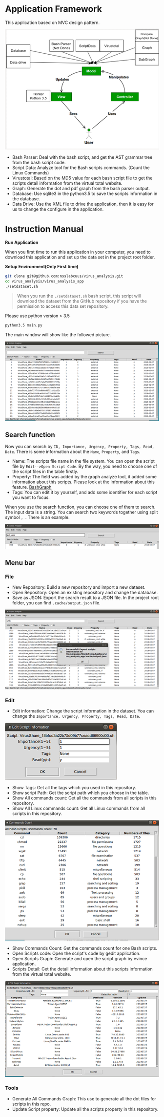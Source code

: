 # Application Framework

This application based on MVC design pattern.

![](/images/2019-02-08-14-30-18.png)

* Bash Parser: Deal with the bash script, and get the AST grammar tree from the bash script code.
* Script Data: Analyze tool for the Bash scripts commands. (Count the Linux Commands)
* Virustotal: Based on the MD5 value for each bash script file to get the scripts detail information from the virtual total website.
* Graph: Generate the dot and pdf graph from the bash parser output.
* Database: Use sqlite3 in the python3.5 to save the scripts information in the database.
* Data Drive: Use the XML file to drive the application, then it is easy for us to change the configure in the application.

# Instruction Manual

**Run Application**

When you first time to run this application in your computer, you need to download this application and set up the data set in the project root folder.

**Setup Environment(Only First time)**

```bash
git clone git@github.com:nsslabcuus/virus_analysis.git
cd virus_analysis/virus_analysis_app
./setdataset.sh
```

> When you run the `./setdataset.sh` bash script, this script will download the dataset from the GitHub repository if you have the permission to access this data set repository.

Please use python version > 3.5

```bash
python3.5 main.py
```

The main window will show like the followed picture.

![](/images/2019-02-08-13-29-25.png)

## Search function

Now you can search by  `ID, Importance, Urgency, Property, Tags, Read, Date`. There is some information about the `Name`, `Property`, and `Tags`.

* Name: The scripts file name in the file system. You can open the script file by `Edit-->Open Script Code`. By the way, you need to choose one of the script files in the table firstly.
* Property: The field was added by the graph analyze tool, it added some information about this scripts. Please look at the information about this feature. [BashGraph](./2019-02-04-BashGraph-API/)
* Tags: You can edit it by yourself, and add some identifier for each script you want to focus.

When you use the search function, you can choose one of them to search. The input data is a string. You can search two keywords together using split symbol `, `. There is an example.

![](/images/2019-02-08-14-13-01.png)

## Menu bar

### File

* New Repository: Build a new repository and import a new dataset.
* Open Repository: Open an existing repository and change the database.
* Save as JSON: Export the search result to a JSON file. In the project root folder, you can find `.cache/output.json` file.

![](/images/2019-02-08-14-14-00.png)

### Edit

* Edit information: Change the script information in the dataset. You can change the `Importance, Urgency, Property, Tags, Read, Date`.

![](/images/2019-02-08-14-15-05.png)

* Show Tags: Get all the tags which you used in this repository.
* Show script Path: Get the script path which you choose in the table.
* Show All commands count: Get all the commands from all scripts in this repository.
* Show All Linux commands count: Get all Linux commands from all scripts in this repository.

![](/images/2019-02-08-14-25-31.png)

* Show Commands Count: Get the commands count for one Bash scripts.
* Open Scripts code: Open the script's code by gedit application.
* Open Scripts Graph: Generate and open the script graph by evince application.
* Scripts Detail: Get the detail information about this scripts information from the virtual total website.

![](/images/2019-02-08-14-15-39.png)

### Tools

* Generate All Commands Graph: This use to generate all the dot files for scripts in this repo.
* Update Script property: Update all the scripts property in this repository.
